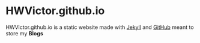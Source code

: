 # HWVictor.github.io

HWVictor.github.io is a static website made with [Jekyll](https://jekyllrb.com/) and [GitHub](https://github.com/) meant to store my **Blogs**
